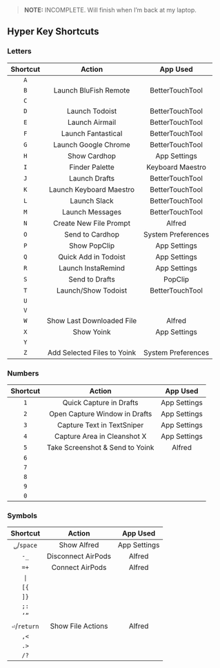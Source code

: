 > **NOTE:** INCOMPLETE. Will finish when I’m back at my laptop.

## Hyper Key Shortcuts

### Letters

| **Shortcut** | **Action**                                  | **App Used**       |
|:---:|:---:|:---:|
| `A` |                                             |  |
| `B` | Launch BluFish Remote                       | BetterTouchTool    |
| `C` |                                             |                    |
| `D` | Launch Todoist                              | BetterTouchTool    |
| `E` | Launch Airmail                              | BetterTouchTool    |
| `F` | Launch Fantastical                          | BetterTouchTool    |
| `G` | Launch Google Chrome                        | BetterTouchTool    |
| `H` | Show Cardhop                                | App Settings       |
| `I` | Finder Palette                              | Keyboard Maestro   |
| `J` | Launch Drafts                               | BetterTouchTool    |
| `K` | Launch Keyboard Maestro                     | BetterTouchTool    |
| `L` | Launch Slack                                | BetterTouchTool    |
| `M` | Launch Messages                             | BetterTouchTool    |
| `N` | Create New File Prompt                      | Alfred             |
| `O` | Send to Cardhop                             | System Preferences |
| `P` | Show PopClip                                | App Settings       |
| `Q` | Quick Add in Todoist                        | App Settings       |
| `R` | Launch InstaRemind                          | App Settings       |
| `S` | Send to Drafts                              | PopClip            |
| `T` | Launch/Show Todoist                         | BetterTouchTool    |
| `U` |                                             |                    |
| `V` |                                             |                    |
| `W` | Show Last Downloaded File | Alfred             |
| `X` | Show Yoink                                  | App Settings       |
| `Y` |                                             |                    |
| `Z` | Add Selected Files to Yoink                 | System Preferences |

### Numbers

| **Shortcut** | **Action**                      | **App Used** |
|:---:|:---:|:---:|
| `1` | Quick Capture in Drafts         | App Settings |
| `2` | Open Capture Window in Drafts   | App Settings |
| `3` | Capture Text in TextSniper      | App Settings |
| `4` | Capture Area in Cleanshot X     | App Settings |
| `5` | Take Screenshot & Send to Yoink | Alfred       |
| `6` |      |     |
| `7` |      |     |
| `8` |      |     |
| `9` |      |     |
| `0` |      |     |

### Symbols

| **Shortcut** | **Action**                      | **App Used** |
|:---:|:---:|:---:|
| `␣`/`space` |  Show Alfred  | App Settings | 
| `-_` |  Disconnect AirPods  | Alfred | 
| `=+` |  Connect AirPods  | Alfred | 
| `\|` |     |     | 
| `[{` |     |     | 
| `]}` |     |     | 
| `;:` |     |     | 
| `’”` |     |     | 
| `⏎`/`return` |  Show File Actions  | Alfred | 
| `,<` |     |     | 
| `.>` |     |     | 
| `/?` |     |     | 